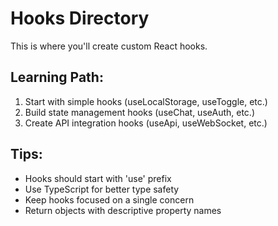 # Hooks Directory

This is where you'll create custom React hooks.

## Learning Path:

1. Start with simple hooks (useLocalStorage, useToggle, etc.)
2. Build state management hooks (useChat, useAuth, etc.)
3. Create API integration hooks (useApi, useWebSocket, etc.)

## Tips:

- Hooks should start with 'use' prefix
- Use TypeScript for better type safety
- Keep hooks focused on a single concern
- Return objects with descriptive property names
